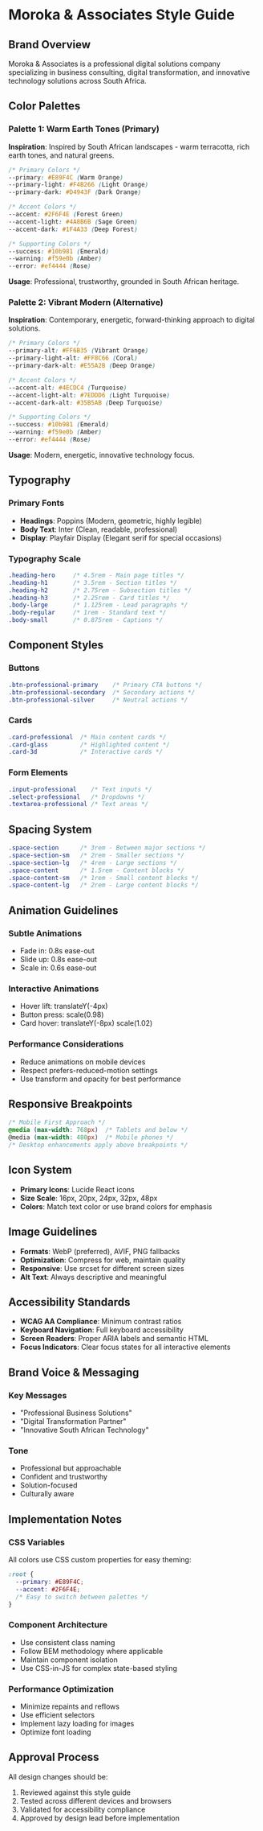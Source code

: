 # Moroka & Associates Style Guide

## Brand Overview
Moroka & Associates is a professional digital solutions company specializing in business consulting, digital transformation, and innovative technology solutions across South Africa.

## Color Palettes

### Palette 1: Warm Earth Tones (Primary)
**Inspiration**: Inspired by South African landscapes - warm terracotta, rich earth tones, and natural greens.

```css
/* Primary Colors */
--primary: #E89F4C (Warm Orange)
--primary-light: #F4B266 (Light Orange)
--primary-dark: #D4943F (Dark Orange)

/* Accent Colors */
--accent: #2F6F4E (Forest Green)
--accent-light: #4A8B6B (Sage Green)
--accent-dark: #1F4A33 (Deep Forest)

/* Supporting Colors */
--success: #10b981 (Emerald)
--warning: #f59e0b (Amber)
--error: #ef4444 (Rose)
```

**Usage**: Professional, trustworthy, grounded in South African heritage.

### Palette 2: Vibrant Modern (Alternative)
**Inspiration**: Contemporary, energetic, forward-thinking approach to digital solutions.

```css
/* Primary Colors */
--primary-alt: #FF6B35 (Vibrant Orange)
--primary-light-alt: #FF8C66 (Coral)
--primary-dark-alt: #E55A2B (Deep Orange)

/* Accent Colors */
--accent-alt: #4ECDC4 (Turquoise)
--accent-light-alt: #7EDDD6 (Light Turquoise)
--accent-dark-alt: #35B5AB (Deep Turquoise)

/* Supporting Colors */
--success: #10b981 (Emerald)
--warning: #f59e0b (Amber)
--error: #ef4444 (Rose)
```

**Usage**: Modern, energetic, innovative technology focus.

## Typography

### Primary Fonts
- **Headings**: Poppins (Modern, geometric, highly legible)
- **Body Text**: Inter (Clean, readable, professional)
- **Display**: Playfair Display (Elegant serif for special occasions)

### Typography Scale
```css
.heading-hero     /* 4.5rem - Main page titles */
.heading-h1       /* 3.5rem - Section titles */
.heading-h2       /* 2.75rem - Subsection titles */
.heading-h3       /* 2.25rem - Card titles */
.body-large       /* 1.125rem - Lead paragraphs */
.body-regular     /* 1rem - Standard text */
.body-small       /* 0.875rem - Captions */
```

## Component Styles

### Buttons
```css
.btn-professional-primary    /* Primary CTA buttons */
.btn-professional-secondary  /* Secondary actions */
.btn-professional-silver     /* Neutral actions */
```

### Cards
```css
.card-professional  /* Main content cards */
.card-glass         /* Highlighted content */
.card-3d            /* Interactive cards */
```

### Form Elements
```css
.input-professional    /* Text inputs */
.select-professional   /* Dropdowns */
.textarea-professional /* Text areas */
```

## Spacing System
```css
.space-section      /* 3rem - Between major sections */
.space-section-sm   /* 2rem - Smaller sections */
.space-section-lg   /* 4rem - Large sections */
.space-content      /* 1.5rem - Content blocks */
.space-content-sm   /* 1rem - Small content blocks */
.space-content-lg   /* 2rem - Large content blocks */
```

## Animation Guidelines

### Subtle Animations
- Fade in: 0.8s ease-out
- Slide up: 0.8s ease-out
- Scale in: 0.6s ease-out

### Interactive Animations
- Hover lift: translateY(-4px)
- Button press: scale(0.98)
- Card hover: translateY(-8px) scale(1.02)

### Performance Considerations
- Reduce animations on mobile devices
- Respect prefers-reduced-motion settings
- Use transform and opacity for best performance

## Responsive Breakpoints
```css
/* Mobile First Approach */
@media (max-width: 768px)  /* Tablets and below */
@media (max-width: 480px)  /* Mobile phones */
/* Desktop enhancements apply above breakpoints */
```

## Icon System
- **Primary Icons**: Lucide React icons
- **Size Scale**: 16px, 20px, 24px, 32px, 48px
- **Colors**: Match text color or use brand colors for emphasis

## Image Guidelines
- **Formats**: WebP (preferred), AVIF, PNG fallbacks
- **Optimization**: Compress for web, maintain quality
- **Responsive**: Use srcset for different screen sizes
- **Alt Text**: Always descriptive and meaningful

## Accessibility Standards
- **WCAG AA Compliance**: Minimum contrast ratios
- **Keyboard Navigation**: Full keyboard accessibility
- **Screen Readers**: Proper ARIA labels and semantic HTML
- **Focus Indicators**: Clear focus states for all interactive elements

## Brand Voice & Messaging

### Key Messages
- "Professional Business Solutions"
- "Digital Transformation Partner"
- "Innovative South African Technology"

### Tone
- Professional but approachable
- Confident and trustworthy
- Solution-focused
- Culturally aware

## Implementation Notes

### CSS Variables
All colors use CSS custom properties for easy theming:
```css
:root {
  --primary: #E89F4C;
  --accent: #2F6F4E;
  /* Easy to switch between palettes */
}
```

### Component Architecture
- Use consistent class naming
- Follow BEM methodology where applicable
- Maintain component isolation
- Use CSS-in-JS for complex state-based styling

### Performance Optimization
- Minimize repaints and reflows
- Use efficient selectors
- Implement lazy loading for images
- Optimize font loading

## Approval Process
All design changes should be:
1. Reviewed against this style guide
2. Tested across different devices and browsers
3. Validated for accessibility compliance
4. Approved by design lead before implementation